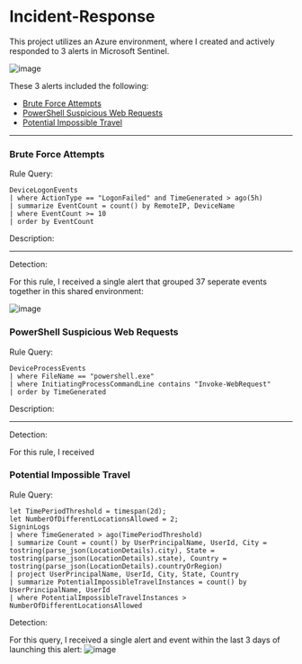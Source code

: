 # Incident-Response

This project utilizes an Azure environment, where I created and actively responded to 3 alerts in Microsoft Sentinel. 

![image](https://github.com/user-attachments/assets/86d9065f-ddbc-4a15-8d38-0eb475f553b0)


These 3 alerts included the following: 
- [Brute Force Attempts](#brute-force-attemps)
- [PowerShell Suspicious Web Requests](#powershell-suspicious-web-requests)
- [Potential Impossible Travel](#potential-impossible-travel)

---

### Brute Force Attempts

Rule Query: 
```
DeviceLogonEvents
| where ActionType == "LogonFailed" and TimeGenerated > ago(5h)
| summarize EventCount = count() by RemoteIP, DeviceName
| where EventCount >= 10
| order by EventCount
```
Description: 

---
Detection: 

For this rule, I received a single alert that grouped 37 seperate events together in this shared environment: 

![image](https://github.com/user-attachments/assets/80e07c7f-d2bc-4590-9085-e4cbfafa54cb)





### PowerShell Suspicious Web Requests

Rule Query: 
```
DeviceProcessEvents
| where FileName == "powershell.exe"
| where InitiatingProcessCommandLine contains "Invoke-WebRequest"
| order by TimeGenerated
```
Description:

---
Detection: 

For this rule, I received 

### Potential Impossible Travel

Rule Query: 
```
let TimePeriodThreshold = timespan(2d);
let NumberOfDifferentLocationsAllowed = 2;
SigninLogs
| where TimeGenerated > ago(TimePeriodThreshold)
| summarize Count = count() by UserPrincipalName, UserId, City = tostring(parse_json(LocationDetails).city), State = tostring(parse_json(LocationDetails).state), Country = tostring(parse_json(LocationDetails).countryOrRegion)
| project UserPrincipalName, UserId, City, State, Country
| summarize PotentialImpossibleTravelInstances = count() by UserPrincipalName, UserId
| where PotentialImpossibleTravelInstances > NumberOfDifferentLocationsAllowed
```
Detection: 

For this query, I received a single alert and event within the last 3 days of launching this alert: 
![image](https://github.com/user-attachments/assets/d6d8c2a3-c6e6-4cb4-aef2-4e5c45c801bd)


